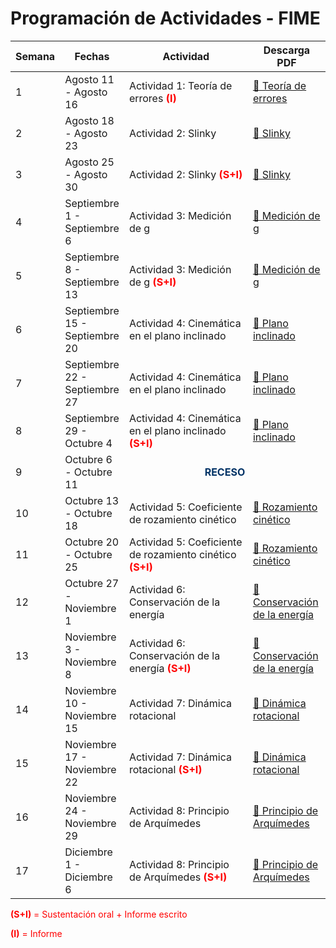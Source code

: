 <h1>Programación de Actividades - FIME</h1>

<table>
  <thead>
    <tr>
      <th style="width: 7%;">Semana</th>
      <th style="width: 20%;">Fechas</th>
      <th style="width: 48%;">Actividad</th>
      <th style="width: 25%;">Descarga PDF</th>
    </tr>
  </thead>
  <tbody>
    <tr>
      <td>1</td>
      <td>Agosto 11 - Agosto 16</td>
      <td>Actividad 1: Teoría de errores <span style="color:red; font-weight:bold;">(I)</span></td>
      <td><a href="TeoriaErrores.pdf">📎 Teoría de errores</a></td>
    </tr>
    <tr>
      <td>2</td>
      <td>Agosto 18 - Agosto 23</td>
      <td>Actividad 2: Slinky</td>
      <td><a href="Slinky.pdf">📎 Slinky</a></td>
    </tr>
    <tr>
      <td>3</td>
      <td>Agosto 25 - Agosto 30</td>
      <td>Actividad 2: Slinky <span style="color:red; font-weight:bold;">(S+I)</span></td>
      <td><a href="Slinky.pdf">📎 Slinky</a></td>
    </tr>
    <tr>
      <td>4</td>
      <td>Septiembre 1 - Septiembre 6</td>
      <td>Actividad 3: Medición de g</td>
      <td><a href="Medicion_g.pdf">📎 Medición de g</a></td>
    </tr>
    <tr>
      <td>5</td>
      <td>Septiembre 8 - Septiembre 13</td>
      <td>Actividad 3: Medición de g <span style="color:red; font-weight:bold;">(S+I)</span></td>
      <td><a href="Medicion_g.pdf">📎 Medición de g</a></td>
    </tr>
    <tr>
      <td>6</td>
      <td>Septiembre 15 - Septiembre 20</td>
      <td>Actividad 4: Cinemática en el plano inclinado</td>
      <td><a href="CinematicaPlanoInclinado.pdf">📎 Plano inclinado</a></td>
    </tr>
    <tr>
      <td>7</td>
      <td>Septiembre 22 - Septiembre 27</td>
      <td>Actividad 4: Cinemática en el plano inclinado</td>
      <td><a href="CinematicaPlanoInclinado.pdf">📎 Plano inclinado</a></td>
    </tr>
    <tr>
      <td>8</td>
      <td>Septiembre 29 - Octubre 4</td>
      <td>Actividad 4: Cinemática en el plano inclinado <span style="color:red; font-weight:bold;">(S+I)</span></td>
      <td><a href="CinematicaPlanoInclinado.pdf">📎 Plano inclinado</a></td>
    </tr>
    <tr>
      <td>9</td>
      <td>Octubre 6 - Octubre 11</td>
      <td colspan="2" style="text-align: center; color: #003366; font-weight: bold;">
        RECESO
      </td>
    </tr>
    <tr>
      <td>10</td>
      <td>Octubre 13 - Octubre 18</td>
      <td>Actividad 5: Coeficiente de rozamiento cinético</td>
      <td><a href="RozamientoCinetico.pdf">📎 Rozamiento cinético</a></td>
    </tr>
    <tr>
      <td>11</td>
      <td>Octubre 20 - Octubre 25</td>
      <td>Actividad 5: Coeficiente de rozamiento cinético <span style="color:red; font-weight:bold;">(S+I)</span></td>
      <td><a href="RozamientoCinetico.pdf">📎 Rozamiento cinético</a></td>
    </tr>
    <tr>
      <td>12</td>
      <td>Octubre 27 - Noviembre 1</td>
      <td>Actividad 6: Conservación de la energía</td>
      <td><a href="ConservacionEnergia.pdf">📎 Conservación de la energía</a></td>
    </tr>
    <tr>
      <td>13</td>
      <td>Noviembre 3 - Noviembre 8</td>
      <td>Actividad 6: Conservación de la energía <span style="color:red; font-weight:bold;">(S+I)</span></td>
      <td><a href="ConservacionEnergia.pdf">📎 Conservación de la energía</a></td>
    </tr>
    <tr>
      <td>14</td>
      <td>Noviembre 10 - Noviembre 15</td>
      <td>Actividad 7: Dinámica rotacional</td>
      <td><a href="DinamicaRotacional.pdf">📎 Dinámica rotacional</a></td>
    </tr>
    <tr>
      <td>15</td>
      <td>Noviembre 17 - Noviembre 22</td>
      <td>Actividad 7: Dinámica rotacional <span style="color:red; font-weight:bold;">(S+I)</span></td>
      <td><a href="DinamicaRotacional.pdf">📎 Dinámica rotacional</a></td>
    </tr>
    <tr>
      <td>16</td>
      <td>Noviembre 24 - Noviembre 29</td>
      <td>Actividad 8: Principio de Arquímedes</td>
      <td><a href="Arquimedes.pdf">📎 Principio de Arquímedes</a></td>
    </tr>
    <tr>
      <td>17</td>
      <td>Diciembre 1 - Diciembre 6</td>
      <td>Actividad 8: Principio de Arquímedes <span style="color:red; font-weight:bold;">(S+I)</span></td>
      <td><a href="Arquimedes.pdf">📎 Principio de Arquímedes</a></td>
    </tr>
  </tbody>
</table>

<p style="color:red;"><strong>(S+I)</strong> = Sustentación oral + Informe escrito</p>
<p style="color:red;"><strong>(I)</strong> = Informe</p>
